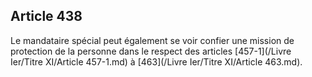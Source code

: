 Article 438
----
Le mandataire spécial peut également se voir confier une mission de protection
de la personne dans le respect des articles [457-1](/Livre Ier/Titre XI/Article 457-1.md) à [463](/Livre Ier/Titre XI/Article 463.md).
